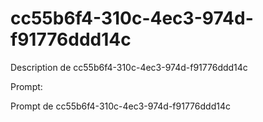 # cc55b6f4-310c-4ec3-974d-f91776ddd14c

Description de cc55b6f4-310c-4ec3-974d-f91776ddd14c

Prompt:

Prompt de cc55b6f4-310c-4ec3-974d-f91776ddd14c
